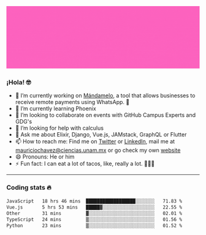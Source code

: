 ![Banner](banner.gif)

### ¡Hola! 🤓

- 🔭 I’m currently working on [Mándamelo](https://www.mandamelo.com.mx/), a tool that allows businesses to receive remote payments using WhatsApp. 🤖
- 🌱 I’m currently learning Phoenix
- 👯 I’m looking to collaborate on events with GitHub Campus Experts and GDG's
- 🤔 I’m looking for help with calculus
- 💬 Ask me about Elixir, Django, Vue.js, JAMstack, GraphQL or Flutter
- 📫 How to reach me: Find me on [Twitter](https://twitter.com/ultr4nerd) or [LinkedIn](https://www.linkedin.com/in/mauricio-chávez-olea-4b46b7147/), mail me at [mauriciochavez@ciencias.unam.mx](mailto:mauriciochavez@ciencias.unam.mx) or go check my own [website](mauriciochavez.surge.sh)
- 😄 Pronouns: He or him
- ⚡ Fun fact: I can eat a lot of tacos, like, really a lot. 🌮🌮🌮
<!-- 🎙️ I'm releasing weekly episodes on my podcast ["Un Podcast Junior"](https://anchor.fm/un-podcast-junior)-->

---

### Coding stats 🔥

<!--START_SECTION:waka-->
```text
JavaScript   18 hrs 46 mins  ██████████████████░░░░░░░   71.83 % 
Vue.js       5 hrs 53 mins   █████▓░░░░░░░░░░░░░░░░░░░   22.55 % 
Other        31 mins         ▓░░░░░░░░░░░░░░░░░░░░░░░░   02.01 % 
TypeScript   24 mins         ▒░░░░░░░░░░░░░░░░░░░░░░░░   01.56 % 
Python       23 mins         ▒░░░░░░░░░░░░░░░░░░░░░░░░   01.52 % 
```
<!--END_SECTION:waka-->
